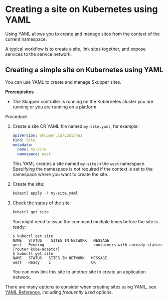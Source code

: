 <a id="kube-creating-site-yaml"></a>
# Creating a site on Kubernetes using YAML

Using YAML allows you to create and manage sites from the context of the current namespace.

A typical workflow is to create a site, link sites together, and expose services to the service network.

<a id="kube-creating-simple-site-yaml"></a>
## Creating a simple site on Kubernetes using YAML

You can use YAML to create and manage Skupper sites.

**Prerequisites**

* The Skupper controller is running on the Kubernetes cluster you are running or you are running on a platform.

Procedure

1. Create a site CR YAML file named `my-site.yaml`, for example:

   ```yaml
   apiVersion: skupper.io/v2alpha1
   kind: Site
   metadata:
     name: my-site
     namespace: west
   ```
   This YAML creates a site named `my-site` in the `west` namespace.
   Specifying the namespace is not required if the context is set to the namespace where you want to create the site.

2. Create the site:
   ```bash
   kubectl apply -f my-site.yaml
   ```

3. Check the status of the site:
   ```bash
   kubectl get site
   ```
   You might need to issue the command multiple times before the site is ready:
   ```
   $ kubectl get site
   NAME   STATUS    SITES IN NETWORK   MESSAGE
   west   Pending                      containers with unready status: [router kube-adaptor]
   $ kubectl get site
   NAME   STATUS   SITES IN NETWORK   MESSAGE
   west   Ready    1                  OK
   ```
   You can now link this site to another site to create an application network.

There are many options to consider when creating sites using YAML, see [YAML Reference][yaml-ref], including *frequently used* options.

[yaml-ref]: https://skupperproject.github.io/refdog/resources/index.html
